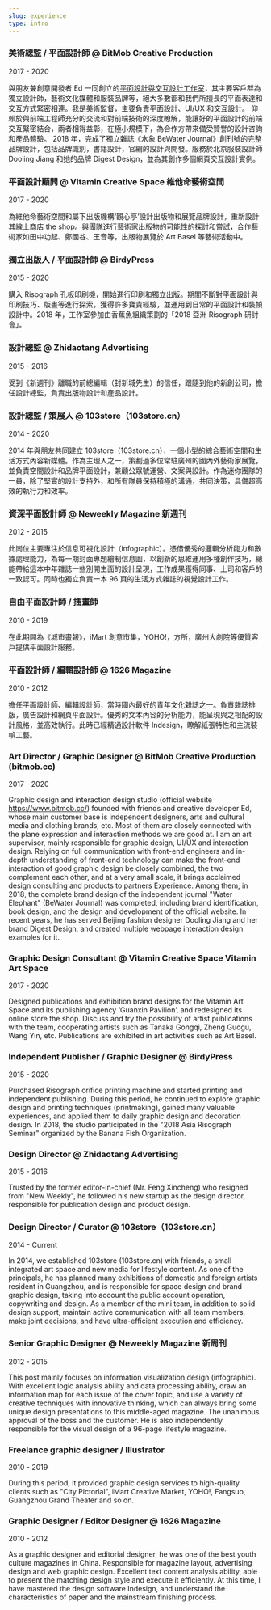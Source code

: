```yaml
---
slug: experience
type: intro
---
```


### 美術總監 / 平面設計師 @ BitMob Creative Production

2017 - 2020

與朋友兼創意開發者 Ed 一同創立的[平面設計與交互設計工作室](https://www.bitmob.cc/)，其主要客戶群為獨立設計師，藝術文化媒體和服裝品牌等，絕大多數都和我們所擅長的平面表達和交互方式緊密相連。我是美術監督，主要負責平面設計、UI/UX 和交互設計。
仰賴於與前端工程師充分的交流和對前端技術的深度瞭解，能讓好的平面設計的前端交互緊密結合，兩者相得益彰，在極小規模下，為合作方帶來備受贊譽的設計咨詢和產品體驗。
2018 年，完成了獨立雜誌《水象 BeWater Journal》創刊號的完整品牌設計，包括品牌識別，書籍設計，官網的設計與開發。服務於北京服裝設計師 Dooling Jiang 和她的品牌 Digest Design，並為其創作多個網頁交互設計實例。

### 平面設計顧問 @ Vitamin Creative Space 維他命藝術空間

2017 - 2020

為維他命藝術空間和屬下出版機構‘觀心亭’設計出版物和展覽品牌設計，重新設計其線上商店 the shop。與團隊進行藝術家出版物的可能性的探討和嘗試，合作藝術家如田中功起、鄭國谷、王音等，出版物展覽於 Art Basel 等藝術活動中。

### 獨立出版人 / 平面設計師 @ BirdyPress

2015 - 2020

購入 Risograph 孔板印刷機，開始進行印刷和獨立出版。期間不斷對平面設計與印刷技巧、版畫等進行探索，獲得許多寶貴經驗，並運用到日常的平面設計和裝幀設計中。2018 年，工作室參加由香蕉魚組織策劃的「2018 亞洲 Risograph 研討會」。

### 設計總監 @ Zhidaotang Advertising

2015 - 2016

受到《新週刊》離職的前總編輯（封新城先生）的信任，跟隨到他的新創公司，擔任設計總監，負責出版物設計和產品設計。

### 設計總監 / 策展人 @ 103store（103store.cn）

2014 - 2020

2014 年與朋友共同建立 103store（103store.cn），一個小型的綜合藝術空間和生活方式內容新媒體。作為主理人之一，策劃過多位常駐廣州的國內外藝術家展覽，並負責空間設計和品牌平面設計，兼顧公眾號運營、文案與設計。作為迷你團隊的一員，除了堅實的設計支持外，和所有隊員保持積極的溝通，共同決策，具備超高效的執行力和效率。

### 資深平面設計師 @ Neweekly Magazine 新週刊

2012 - 2015

此崗位主要專注於信息可視化設計（infographic）。憑借優秀的邏輯分析能力和數據處理能力，為每一期封面專題繪制信息圖，以創新的思維運用多種創作技巧，總能帶給這本中年雜誌一些別開生面的設計呈現，工作成果獲得同事、上司和客戶的一致認可。同時也獨立負責一本 96 頁的生活方式雜誌的視覺設計工作。

### 自由平面設計師 / 插畫師

2010 - 2019

在此期間為《城市畫報》，iMart 創意市集，YOHO!，方所，廣州大劇院等優質客戶提供平面設計服務。

### 平面設計師 / 編輯設計師 @ 1626 Magazine

2010 - 2012

擔任平面設計師、編輯設計師，當時國內最好的青年文化雜誌之一。負責雜誌排版，廣告設計和網頁平面設計。優秀的文本內容的分析能力，能呈現與之相配的設計風格，並高效執行。此時已經精通設計軟件 Indesign，瞭解紙張特性和主流裝幀工藝。

<!-- lang -->

### Art Director / Graphic Designer @ BitMob Creative Production (bitmob.cc)

2017 - 2020

Graphic design and interaction design studio (official website https://www.bitmob.cc/) founded with friends and creative developer Ed, whose main customer base is independent designers, arts and cultural media and clothing brands, etc. Most of them are closely connected with the plane expression and interaction methods we are good at. I am an art supervisor, mainly responsible for graphic design, UI/UX and interaction design.
Relying on full communication with front-end engineers and in-depth understanding of front-end technology can make the front-end interaction of good graphic design be closely combined, the two complement each other, and at a very small scale, it brings acclaimed design consulting and products to partners Experience.
Among them, in 2018, the complete brand design of the independent journal "Water Elephant" (BeWater Journal) was completed, including brand identification, book design, and the design and development of the official website. In recent years, he has served Beijing fashion designer Dooling Jiang and her brand Digest Design, and created multiple webpage interaction design examples for it.

### Graphic Design Consultant @ Vitamin Creative Space Vitamin Art Space

2017 - 2020

Designed publications and exhibition brand designs for the Vitamin Art Space and its publishing agency ‘Guanxin Pavilion’, and redesigned its online store the shop. Discuss and try the possibility of artist publications with the team, cooperating artists such as Tanaka Gongqi, Zheng Guogu, Wang Yin, etc. Publications are exhibited in art activities such as Art Basel.

### Independent Publisher / Graphic Designer @ BirdyPress

2015 - 2020

Purchased Risograph orifice printing machine and started printing and independent publishing. During this period, he continued to explore graphic design and printing techniques (printmaking), gained many valuable experiences, and applied them to daily graphic design and decoration design. In 2018, the studio participated in the "2018 Asia Risograph Seminar" organized by the Banana Fish Organization.

### Design Director @ Zhidaotang Advertising

2015 - 2016

Trusted by the former editor-in-chief (Mr. Feng Xincheng) who resigned from "New Weekly", he followed his new startup as the design director, responsible for publication design and product design.

### Design Director / Curator @ 103store（103store.cn）

2014 - Current

In 2014, we established 103store (103store.cn) with friends, a small integrated art space and new media for lifestyle content. As one of the principals, he has planned many exhibitions of domestic and foreign artists resident in Guangzhou, and is responsible for space design and brand graphic design, taking into account the public account operation, copywriting and design. As a member of the mini team, in addition to solid design support, maintain active communication with all team members, make joint decisions, and have ultra-efficient execution and efficiency.

### Senior Graphic Designer @ Neweekly Magazine 新周刊

2012 - 2015

This post mainly focuses on information visualization design (infographic). With excellent logic analysis ability and data processing ability, draw an information map for each issue of the cover topic, and use a variety of creative techniques with innovative thinking, which can always bring some unique design presentations to this middle-aged magazine. The unanimous approval of the boss and the customer. He is also independently responsible for the visual design of a 96-page lifestyle magazine.

### Freelance graphic designer / Illustrator

2010 - 2019

During this period, it provided graphic design services to high-quality clients such as "City Pictorial", iMart Creative Market, YOHO!, Fangsuo, Guangzhou Grand Theater and so on.

### Graphic Designer / Editor Designer @ 1626 Magazine

2010 - 2012

As a graphic designer and editorial designer, he was one of the best youth culture magazines in China. Responsible for magazine layout, advertising design and web graphic design. Excellent text content analysis ability, able to present the matching design style and execute it efficiently. At this time, I have mastered the design software Indesign, and understand the characteristics of paper and the mainstream finishing process.
